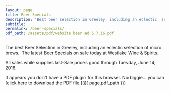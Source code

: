 ```yaml
---
layout: page
title: Beer Specials
description: 'Best beer selection in Greeley, including an eclectic  selection of micro brews and imports.'
subtitle:
permalink: /beer-specials/
pdf_path: /assets/pdf/website beer ad 6.7.16.pdf
---
```



The best Beer Selection in Greeley, including an eclectic selection of micro brews. &nbsp;The latest Beer Specials on sale today at Westlake Wine & Spirits.

All sales while supplies last–Sale prices good through Tuesday, June 14, 2016.

<object data="{{ page.pdf_path }}" type="application/pdf" width="100%" height="800px" internalinstanceid="11">It appears you don't have a PDF plugin for this browser. No biggie... you can [click here to download the PDF file.]({{ page.pdf_path }})</object>
